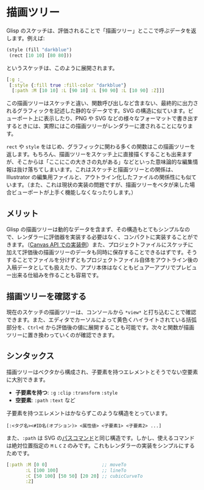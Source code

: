 # 描画ツリー

Glisp のスケッチは、評価されることで「描画ツリー」とここで呼ぶデータを返します。例えば:

```cljs
(style (fill "darkblue")
 (rect [10 10] [80 80]))
```

というスケッチは、このように展開されます。

```clojure
[:g :_
 [:style {:fill true :fill-color "darkblue"}
  [:path :M [10 10] :L [90 10] :L [90 90] :L [10 90] :Z]]]
```

この描画ツリーはスケッチと違い、関数呼び出しなど含まない、最終的に出力されるグラフィックを記述した静的なデータです。SVG の構造に似ています。ビューポート上に表示したり、PNG や SVG などの様々なフォーマットで書き出すするときには、実際にはこの描画ツリーがレンダラーに渡されることになります。

`rect` や `style` をはじめ、グラフィックに関わる多くの関数はこの描画ツリーを返します。もちろん、描画ツリーをスケッチ上に直接描くすることも出来ますが、そこからは「ここにこの大きさの丸がある」などといった意味論的な編集情報は抜け落ちてしまいます。これはスケッチと描画ツリーとの関係は、Illustrator の編集用ファイルと、アウトライン化したファイルの関係性にも似ています。（また、これは現状の実装の問題ですが、描画ツリーをベタが来した場合ビューポートが上手く機能しなくなったりします。）

## メリット

Glisp の描画ツリーは動的なデータを含まず、その構造もとてもシンプルなので、レンダラーに評価器を実装する必要はなく、コンパクトに実装することができます。（[Canvas API での実装例](https://github.com/baku89/glisp/blob/master/src/renderer/render-to-context.ts)）また、プロジェクトファイルにスケッチに加えて評価後の描画ツリーのデータも同時に保存することできるはずです。そうすることでファイルを分けずともプロジェクトファイル自体をアウトライン後の入稿データとしても扱えたり、アプリ本体はなくともビュアーアプリでプレビュー出来る仕組みを作ることも容易です。

## 描画ツリーを確認する

現在のスケッチの描画ツリーは、コンソールから `*view*` と打ち込むことで確認できます。また、エディタでカーソルによって黄色くハイライトされている括弧部分を、`Ctrl+E` から評価後の値に展開することも可能です。次々と関数が描画ツリーに置き換わっていくのが確認できます。

## シンタックス

描画ツリーはベクタから構成され、子要素を持つエレメントとそうでない空要素に大別できます。

- **子要素を持つ**: `:g` `:clip` `:transform` `:style`
- **空要素**: `:path` `:text` など

子要素を持つエレメントはかならずこのような構造をとっています。

```
[:<タグ名><#ID名(オプション)> <属性値> <子要素1> <子要素2> ...]
```

また、`:path` は SVG の[パスコマンド](https://developer.mozilla.org/ja/docs/Web/SVG/Attribute/d#Path_commands)と同じ構造です。しかし、使えるコマンドは絶対位置指定の `M` `L` `C` `Z` のみです。これもレンダラーの実装をシンプルにするためです。

```clojure
[:path :M [0 0]                    ;; moveTo
       :L [100 100]                ;; lineTo
       :C [50 100] [50 50] [20 20] ;; cubicCurveTo
       :Z]
```
